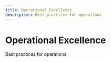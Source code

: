 ```yaml
---
title: Operational Excellence
description: Best practices for operations
---
```


# Operational Excellence

Best practices for operations